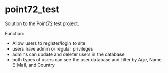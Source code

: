 # point72_test
Solution to the Point72 test project.

Function: 
- Allow users to register/login to site
- users have admin or regular privileges
- admins can update and deleter users in the database
- both types of users can see the user database and filter by Age, Name, E-Mail, and Country
